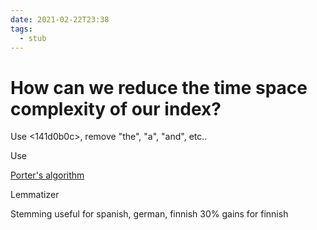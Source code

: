 ```yaml
---
date: 2021-02-22T23:38
tags: 
  - stub
---
```


# How can we reduce the time space complexity of our index?

Use <141d0b0c>, remove "the", "a", "and", etc.. 

Use <d9de0734> 

[Porter's algorithm](https://tartarus.org/martin/PorterStemmer/)

Lemmatizer

Stemming
useful for spanish, german, finnish
30% gains for finnish
